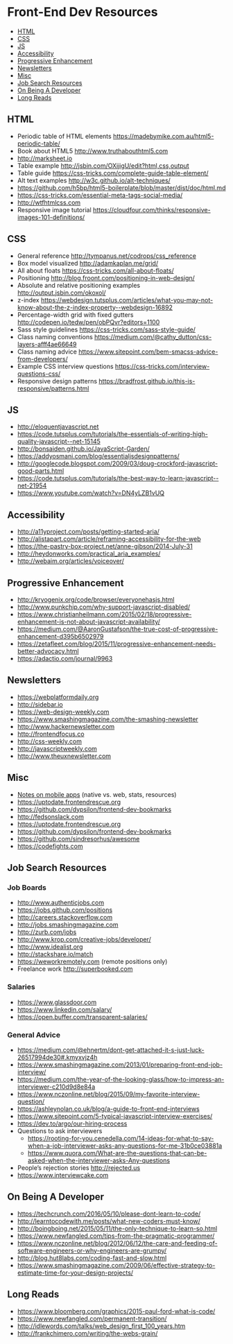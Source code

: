 # Front-End Dev Resources

- [HTML](#html)
- [CSS](#css)
- [JS](#js)
- [Accessibility](#accessibility)
- [Progressive Enhancement](#progressive-enhancement)
- [Newsletters](#newsletters)
- [Misc](#misc)
- [Job Search Resources](#job-search-resources)
- [On Being A Developer](#on-being-a-developer)
- [Long Reads](#long-reads)

## HTML
- Periodic table of HTML elements https://madebymike.com.au/html5-periodic-table/
- Book about HTML5 http://www.truthabouthtml5.com
- http://marksheet.io 
- Table example http://jsbin.com/OXijigU/edit?html,css,output
- Table guide https://css-tricks.com/complete-guide-table-element/
- Alt text examples http://w3c.github.io/alt-techniques/
- https://github.com/h5bp/html5-boilerplate/blob/master/dist/doc/html.md
- https://css-tricks.com/essential-meta-tags-social-media/
- http://wtfhtmlcss.com
- Responsive image tutorial https://cloudfour.com/thinks/responsive-images-101-definitions/

## CSS
- General reference http://tympanus.net/codrops/css_reference
- Box model visualized http://adamkaplan.me/grid/
- All about floats https://css-tricks.com/all-about-floats/
- Positioning http://blog.froont.com/positioning-in-web-design/
- Absolute and relative positioning examples http://output.jsbin.com/okoxol/
- z-index https://webdesign.tutsplus.com/articles/what-you-may-not-know-about-the-z-index-property--webdesign-16892
- Percentage-width grid with fixed gutters http://codepen.io/tedw/pen/obPQvr?editors=1100
- Sass style guidelines https://css-tricks.com/sass-style-guide/
- Class naming conventions https://medium.com/@cathy_dutton/css-layers-afff4ae66649
- Class naming advice https://www.sitepoint.com/bem-smacss-advice-from-developers/
- Example CSS interview questions https://css-tricks.com/interview-questions-css/
- Responsive design patterns https://bradfrost.github.io/this-is-responsive/patterns.html

## JS
- http://eloquentjavascript.net
- https://code.tutsplus.com/tutorials/the-essentials-of-writing-high-quality-javascript--net-15145
- http://bonsaiden.github.io/JavaScript-Garden/
- https://addyosmani.com/blog/essentialjsdesignpatterns/
- http://googlecode.blogspot.com/2009/03/doug-crockford-javascript-good-parts.html
- https://code.tutsplus.com/tutorials/the-best-way-to-learn-javascript--net-21954
- https://www.youtube.com/watch?v=DN4yLZB1vUQ

## Accessibility
- http://a11yproject.com/posts/getting-started-aria/
- http://alistapart.com/article/reframing-accessibility-for-the-web
- https://the-pastry-box-project.net/anne-gibson/2014-July-31
- http://heydonworks.com/practical_aria_examples/
- http://webaim.org/articles/voiceover/

## Progressive Enhancement
- http://kryogenix.org/code/browser/everyonehasjs.html
- http://www.punkchip.com/why-support-javascript-disabled/
- https://www.christianheilmann.com/2015/02/18/progressive-enhancement-is-not-about-javascript-availability/
- https://medium.com/@AaronGustafson/the-true-cost-of-progressive-enhancement-d395b6502979
- https://zetafleet.com/blog/2015/11/progressive-enhancement-needs-better-advocacy.html
- https://adactio.com/journal/9963

## Newsletters
- https://webplatformdaily.org
- http://sidebar.io
- https://web-design-weekly.com
- https://www.smashingmagazine.com/the-smashing-newsletter
- http://www.hackernewsletter.com
- http://frontendfocus.co
- http://css-weekly.com
- http://javascriptweekly.com
- http://www.theuxnewsletter.com

## Misc
- [Notes on mobile apps](https://workflowy.com/s/fWWDZ19wgN) (native vs. web, stats, resources)
- https://uptodate.frontendrescue.org
- https://github.com/dypsilon/frontend-dev-bookmarks
- http://fedsonslack.com
- https://uptodate.frontendrescue.org
- https://github.com/dypsilon/frontend-dev-bookmarks
- https://github.com/sindresorhus/awesome
- https://codefights.com

## Job Search Resources

### Job Boards
- http://www.authenticjobs.com
- https://jobs.github.com/positions
- http://careers.stackoverflow.com
- http://jobs.smashingmagazine.com
- http://zurb.com/jobs
- http://www.krop.com/creative-jobs/developer/
- http://www.idealist.org
- http://stackshare.io/match
- https://weworkremotely.com (remote positions only)
- Freelance work http://superbooked.com

### Salaries
- https://www.glassdoor.com
- https://www.linkedin.com/salary/
- https://open.buffer.com/transparent-salaries/

### General Advice
- https://medium.com/@ehnertm/dont-get-attached-it-s-just-luck-26517994de30#.kmyxvjz4h
- https://www.smashingmagazine.com/2013/01/preparing-front-end-job-interview/
- https://medium.com/the-year-of-the-looking-glass/how-to-impress-an-interviewer-c210d9d8e84a
- https://www.nczonline.net/blog/2015/09/my-favorite-interview-question/
- https://ashleynolan.co.uk/blog/a-guide-to-front-end-interviews
- https://www.sitepoint.com/5-typical-javascript-interview-exercises/
- https://dev.to/argo/our-hiring-process
- Questions to ask interviewers
  - https://rooting-for-you.cenedella.com/14-ideas-for-what-to-say-when-a-job-interviewer-asks-any-questions-for-me-31b0ce03881a
  - https://www.quora.com/What-are-the-questions-that-can-be-asked-when-the-interviewer-asks-Any-questions
- People’s rejection stories http://rejected.us
- https://www.interviewcake.com

## On Being A Developer
- https://techcrunch.com/2016/05/10/please-dont-learn-to-code/
- http://learntocodewith.me/posts/what-new-coders-must-know/
- http://boingboing.net/2015/05/11/the-only-technique-to-learn-so.html
- https://www.newfangled.com/tips-from-the-pragmatic-programmer/
- https://www.nczonline.net/blog/2012/06/12/the-care-and-feeding-of-software-engineers-or-why-engineers-are-grumpy/
- http://blog.hut8labs.com/coding-fast-and-slow.html
- https://www.smashingmagazine.com/2009/06/effective-strategy-to-estimate-time-for-your-design-projects/

## Long Reads
- https://www.bloomberg.com/graphics/2015-paul-ford-what-is-code/
- https://www.newfangled.com/permanent-transition/
- http://idlewords.com/talks/web_design_first_100_years.htm
- http://frankchimero.com/writing/the-webs-grain/

